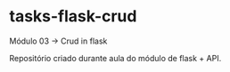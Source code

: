 # tasks-flask-crud
Módulo 03 -> Crud in flask


Repositório criado durante aula do módulo de flask + API.

